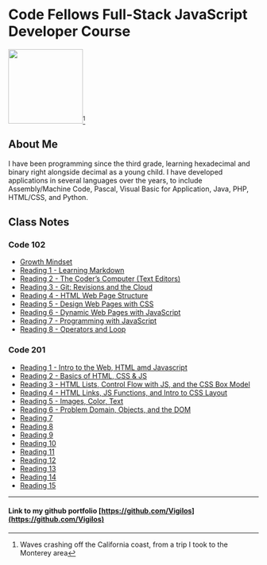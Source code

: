# Code Fellows Full-Stack JavaScript Developer Course

<img src="DSC_0028.JPG" width=150 align=bottom />[^1]

## About Me

I have been programming since the third grade, learning hexadecimal and binary right alongside decimal as a young child. I have developed applications in several languages over the years, to include Assembly/Machine Code, Pascal, Visual Basic for Application, Java, PHP, HTML/CSS, and Python.

## Class Notes

### Code 102

- [Growth Mindset](mindset.md)
- [Reading 1 - Learning Markdown](reading1.md)
- [Reading 2 - The Coder’s Computer (Text Editors)](reading2.md)
- [Reading 3 - Git: Revisions and the Cloud](reading3.md)
- [Reading 4 - HTML Web Page Structure](reading4.md)
- [Reading 5 - Design Web Pages with CSS](reading5.md)
- [Reading 6 - Dynamic Web Pages with JavaScript](reading6.md)
- [Reading 7 - Programming with JavaScript](reading7.md)
- [Reading 8 - Operators and Loop](reading8.md)

### Code 201

- [Reading 1 - Intro to the Web, HTML amd Javascript](reading201-1.md)
- [Reading 2 - Basics of HTML, CSS & JS](reading201-2.md)
- [Reading 3 - HTML Lists, Control Flow with JS, and the CSS Box Model](reading201-3.md)
- [Reading 4 - HTML Links, JS Functions, and Intro to CSS Layout](reading201-4.md)
- [Reading 5 - Images, Color, Text](reading201-5.md)
- [Reading 6 - Problem Domain, Objects, and the DOM](reading201-6.md)
- [Reading 7](coming-soon.md)
- [Reading 8](coming-soon.md)
- [Reading 9](coming-soon.md)
- [Reading 10](coming-soon.md)
- [Reading 11](coming-soon.md)
- [Reading 12](coming-soon.md)
- [Reading 13](coming-soon.md)
- [Reading 14](coming-soon.md)
- [Reading 15](coming-soon.md)

---

#### Link to my github portfolio [https://github.com/Vigilos](https://github.com/Vigilos)

[^1]: Waves crashing off the California coast, from a trip I took to the Monterey area
